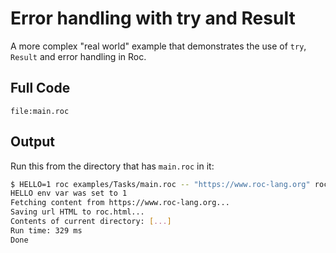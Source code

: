 # Error handling with try and Result

A more complex "real world" example that demonstrates the use of `try`, `Result` and error handling in Roc. 

## Full Code

```roc
file:main.roc
```

## Output

Run this from the directory that has `main.roc` in it:

```sh
$ HELLO=1 roc examples/Tasks/main.roc -- "https://www.roc-lang.org" roc.html
HELLO env var was set to 1
Fetching content from https://www.roc-lang.org...
Saving url HTML to roc.html...
Contents of current directory: [...]
Run time: 329 ms
Done
```


